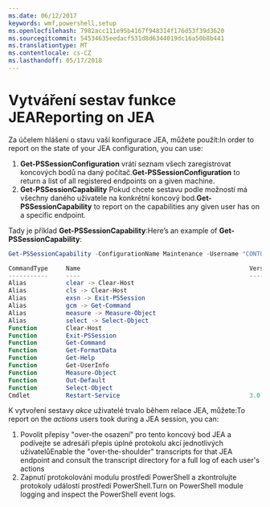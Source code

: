 ```yaml
---
ms.date: 06/12/2017
keywords: wmf,powershell,setup
ms.openlocfilehash: 7982acc111e95b4167f948314f176d53f39d3620
ms.sourcegitcommit: 54534635eedacf531d8d6344019dc16a50b8b441
ms.translationtype: MT
ms.contentlocale: cs-CZ
ms.lasthandoff: 05/17/2018
---
```

# <a name="reporting-on-jea"></a><span data-ttu-id="939d2-102">Vytváření sestav funkce JEA</span><span class="sxs-lookup"><span data-stu-id="939d2-102">Reporting on JEA</span></span>
<span data-ttu-id="939d2-103">Za účelem hlášení o stavu vaší konfigurace JEA, můžete použít:</span><span class="sxs-lookup"><span data-stu-id="939d2-103">In order to report on the state of your JEA configuration, you can use:</span></span>
1.  <span data-ttu-id="939d2-104">**Get-PSSessionConfiguration** vrátí seznam všech zaregistrovat koncových bodů na daný počítač.</span><span class="sxs-lookup"><span data-stu-id="939d2-104">**Get-PSSessionConfiguration** to return a list of all registered endpoints on a given machine.</span></span>
2.  <span data-ttu-id="939d2-105">**Get-PSSessionCapability** Pokud chcete sestavu podle možností má všechny daného uživatele na konkrétní koncový bod.</span><span class="sxs-lookup"><span data-stu-id="939d2-105">**Get-PSSessionCapability** to report on the capabilities any given user has on a specific endpoint.</span></span>

<span data-ttu-id="939d2-106">Tady je příklad **Get-PSSessionCapability**:</span><span class="sxs-lookup"><span data-stu-id="939d2-106">Here’s an example of **Get-PSSessionCapability**:</span></span>
```powershell
Get-PSSessionCapability -ConfigurationName Maintenance -Username "CONTOSO\JohnDoe"

CommandType     Name                                               Version    Source
-----------     ----                                               -------    ------
Alias           clear -> Clear-Host
Alias           cls -> Clear-Host
Alias           exsn -> Exit-PSSession
Alias           gcm -> Get-Command
Alias           measure -> Measure-Object
Alias           select -> Select-Object
Function        Clear-Host
Function        Exit-PSSession
Function        Get-Command
Function        Get-FormatData
Function        Get-Help
Function        Get-UserInfo
Function        Measure-Object
Function        Out-Default
Function        Select-Object
Cmdlet          Restart-Service                                    3.0.0.0 Microsof...


```

<span data-ttu-id="939d2-107">K vytvoření sestavy _akce_ uživatelé trvalo během relace JEA, můžete:</span><span class="sxs-lookup"><span data-stu-id="939d2-107">To report on the _actions_ users took during a JEA session, you can:</span></span>
1. <span data-ttu-id="939d2-108">Povolit přepisy "over-the osazení" pro tento koncový bod JEA a podívejte se adresáři přepis úplné protokolu akcí jednotlivých uživatelů</span><span class="sxs-lookup"><span data-stu-id="939d2-108">Enable the "over-the-shoulder" transcripts for that JEA endpoint and consult the transcript directory for a full log of each user's actions</span></span>
2. <span data-ttu-id="939d2-109">Zapnutí protokolování modulu prostředí PowerShell a zkontrolujte protokoly událostí prostředí PowerShell.</span><span class="sxs-lookup"><span data-stu-id="939d2-109">Turn on PowerShell module logging and inspect the PowerShell event logs.</span></span>
